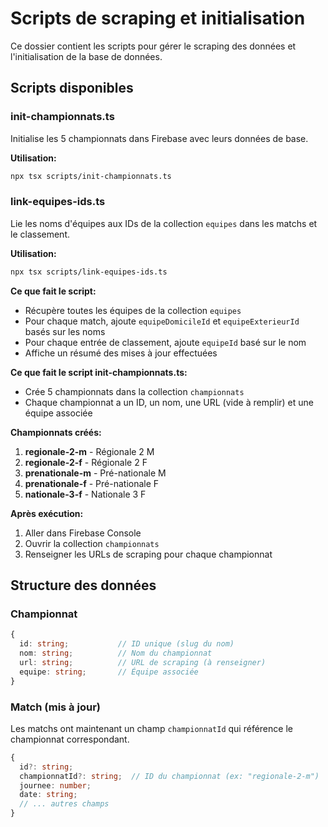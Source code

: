 # Scripts de scraping et initialisation

Ce dossier contient les scripts pour gérer le scraping des données et l'initialisation de la base de données.

## Scripts disponibles

### init-championnats.ts

Initialise les 5 championnats dans Firebase avec leurs données de base.

**Utilisation:**

```bash
npx tsx scripts/init-championnats.ts
```

### link-equipes-ids.ts

Lie les noms d'équipes aux IDs de la collection `equipes` dans les matchs et le classement.

**Utilisation:**

```bash
npx tsx scripts/link-equipes-ids.ts
```

**Ce que fait le script:**
- Récupère toutes les équipes de la collection `equipes`
- Pour chaque match, ajoute `equipeDomicileId` et `equipeExterieurId` basés sur les noms
- Pour chaque entrée de classement, ajoute `equipeId` basé sur le nom
- Affiche un résumé des mises à jour effectuées

**Ce que fait le script init-championnats.ts:**
- Crée 5 championnats dans la collection `championnats`
- Chaque championnat a un ID, un nom, une URL (vide à remplir) et une équipe associée

**Championnats créés:**
1. **regionale-2-m** - Régionale 2 M
2. **regionale-2-f** - Régionale 2 F
3. **prenationale-m** - Pré-nationale M
4. **prenationale-f** - Pré-nationale F
5. **nationale-3-f** - Nationale 3 F

**Après exécution:**
1. Aller dans Firebase Console
2. Ouvrir la collection `championnats`
3. Renseigner les URLs de scraping pour chaque championnat

## Structure des données

### Championnat
```typescript
{
  id: string;           // ID unique (slug du nom)
  nom: string;          // Nom du championnat
  url: string;          // URL de scraping (à renseigner)
  equipe: string;       // Équipe associée
}
```

### Match (mis à jour)
Les matchs ont maintenant un champ `championnatId` qui référence le championnat correspondant.

```typescript
{
  id?: string;
  championnatId?: string;  // ID du championnat (ex: "regionale-2-m")
  journee: number;
  date: string;
  // ... autres champs
}
```
